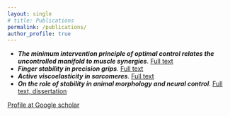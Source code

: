 ```yaml
---
layout: single
# title: Publications
permalink: /publications/
author_profile: true
---
```


- **_The minimum intervention principle of optimal control relates the uncontrolled manifold to muscle synergies_**. [Full text](https://www.biorxiv.org/content/10.1101/2023.08.18.553939v1.full)
- **_Finger stability in precision grips_**. [Full text](https://www.pnas.org/doi/10.1073/pnas.2122903119)
- **_Active viscoelasticity in sarcomeres_**. [Full text](https://www.frontiersin.org/articles/10.3389/frobt.2018.00069/full)
- **_On the role of stability in animal morphology and neural control_**. [Full text, dissertation](https://www.proquest.com/docview/2632151295/A5347722E48E4D3BPQ/1)

[Profile at Google scholar](https://scholar.google.com/citations?user=Qg3qMcsAAAAJ&hl=en)
